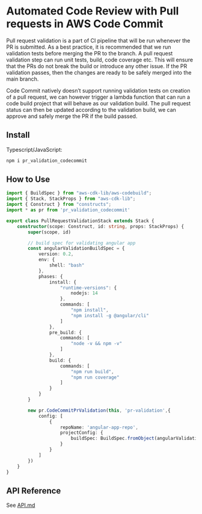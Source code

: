 # Automated Code Review with Pull requests in AWS Code Commit

Pull request validation is a part of CI pipeline that will be run whenever the PR is submitted. As a best practice, it is recommended that we run validation tests before merging the PR to the branch. A pull request validation step can run unit tests, build, code coverage etc. This will ensure that the PRs do not break the build or introduce any other issue. If the PR validation passes, then the changes are ready to be safely merged into the main branch.

Code Commit natively doesn’t support running validation tests on creation of a pull request, we can however trigger a lambda function that can run a code build project that will behave as our validation build. The pull request status can then be updated according to the validation build, we can approve and safely merge the PR if the build passed.


## Install
Typescript/JavaScript:

```bash
npm i pr_validation_codecommit
```

## How to Use

```typescript
import { BuildSpec } from "aws-cdk-lib/aws-codebuild";
import { Stack, StackProps } from "aws-cdk-lib";
import { Construct } from "constructs";
import * as pr from 'pr_validation_codecommit'

export class PullRequestValidationStack extends Stack {
    constructor(scope: Construct, id: string, props: StackProps) {
        super(scope, id)

        // build spec for validating angular app
        const angularValidationBuildSpec = {
            version: 0.2,
            env: {
                shell: "bash"
            },
            phases: {
                install: {
                    "runtime-versions": {
                        nodejs: 14
                    },
                    commands: [
                        "npm install",
                        "npm install -g @angular/cli"
                    ]
                },
                pre_build: {
                    commands: [
                        "node -v && npm -v"
                    ]
                },
                build: {
                    commands: [
                        "npm run build",
                        "npm run coverage"
                    ]
                }
            }
        }

        new pr.CodeCommitPrValidation(this, 'pr-validation',{
            config: [
                {
                    repoName: 'angular-app-repo',
                    projectConfig: {
                        buildSpec: BuildSpec.fromObject(angularValidationBuildSpec)
                    }
                }
            ]
        })
    }
}
```

## API Reference

See [API.md](https://github.com/asif-ali-244/pr_validation_codecommit/blob/main/API.md)